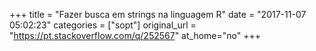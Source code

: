 +++
title = "Fazer busca em strings na linguagem R"
date = "2017-11-07 05:02:23"
categories = ["sopt"]
original_url = "https://pt.stackoverflow.com/q/252567"
at_home="no"
+++

